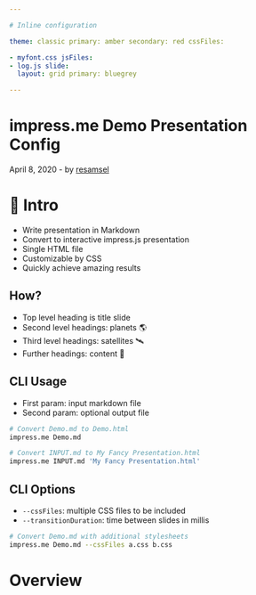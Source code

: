```yaml
---

# Inline configuration

theme: classic primary: amber secondary: red cssFiles:

- myfont.css jsFiles:
- log.js slide:
  layout: grid primary: bluegrey

---
```


impress.me Demo Presentation Config
===================================

April 8, 2020 - by [resamsel](https://github.com/resamsel)

# 🧭 Intro [](class=primary-bluegrey)

* Write presentation in Markdown
* Convert to interactive impress.js presentation
* Single HTML file
* Customizable by CSS
* Quickly achieve amazing results

## How?

* Top level heading is title slide
* Second level headings: planets 🌎
* Third level headings: satellites 🛰️
* Further headings: content 📖

## CLI Usage

* First param: input markdown file
* Second param: optional output file

```bash
# Convert Demo.md to Demo.html
impress.me Demo.md

# Convert INPUT.md to My Fancy Presentation.html
impress.me INPUT.md 'My Fancy Presentation.html'
```

## CLI Options

* `--cssFiles`: multiple CSS files to be included
* `--transitionDuration`: time between slides in millis

```bash
# Convert Demo.md with additional stylesheets
impress.me Demo.md --cssFiles a.css b.css
```

# Overview [](class=overview)

[logo]: https://github.com/adam-p/markdown-here/raw/master/src/common/images/icon48.png "Logo Title Text 2"

[demo-presentation]: images/demo-presentation.png "Demo Presentation"

[link]: http://www.reddit.com
